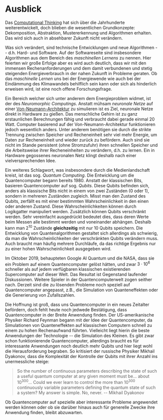 # Ausblick

Das [Computational Thinking](sec-what-is-ct) hat sich über die Jahrhunderte weiterentwickelt, doch blieben die wesentlichen Grundkonzepte: Dekomposition, Abstraktion, Mustererkennung und Algorithmen erhalten.
Das wird sich auch in absehbarer Zukunft nicht verändern.

Was sich verändert, sind technische Entwicklungen und neue Algorithmen -- d.h. Hard- und Software.
Auf der Softwareseite sind insbesondere Algorithmen aus dem Bereich des *maschinellen Lernens* zu nennen.
Hier feierten wir große Erfolge aber es wird auch deutlich, dass wir mit den immensen Rechenanforderungen und dem damit verbundenen und stetig steigenden Energieverbrauch in der nahen Zukunft in Probleme geraten.
Ob das *maschinelle Lernen* uns bei der Energiewende wie auch bei der Eindämmung des Klimawandels behilflich sein kann oder sich als hinderlich erweisen wird, ist eine noch offene Forschungsfrage.

Ein Bereich welcher sich unter anderem dem Energieproblem widmet, ist der des *Neuromorphic Computings*.
Anstatt mühsam *neuronale Netze* auf einer [Von-Neumann-Architektur](sec-von-neumann) zu simulieren ist es Ziel, neuronale Netze direkt in Hardware zu gießen.
Das menschliche Gehirn ist zu ganz erstaunlichen Berechnungen fähig und verbraucht dabei gerade einmal 20 Watt.
Computer basierend auf der Von-Neumann-Architektur funktionieren jedoch wesentlich anders. 
Unter anderem benötigen sie durch die strikte Trennung zwischen Speicher und Recheneinheit sehr viel mehr Energie, um Daten zur Recheneinheit und wieder zurück zu befördern.
Auch sind sie nicht im Stande persistent (ohne Stromzufuhr) ihren schnellen Speicher und die Arbeitsweise ihrer Recheneinheiten zu verändern, d.h. zu lernen.
Ein in Hardware gegossenes neuronalen Netz klingt deshalb nach einer vielversprechenden Idee.

Ein weiteres Schlagwort, was insbesondere durch die Medienlandschaft kreist, ist das sog. *Quantum Computing*.
Die Entwicklung um die Quantencomputer begann bereits 1980.
Anstatt der klassischen Bits, basieren Quantencomputer auf sog. *Qubits*.
Diese Qubits befinden sich, anders als klassische Bits nicht in einem von zwei Zuständen (0 oder 1), sondern in mehreren Zuständen zugleich.
Misst man den Zustand des Qubits, zerfällt es mit einer bestimmten Wahrscheinlichkeit in den einen oder anderen Zustand.
Diese Wahrscheinlichkeiten können durch Logikgatter manipuliert werden.
Zusätzlich können Qubits verschränkt werden.
Sehr vereinfacht ausgedrückt bedeutet dies, dass deren Werte beim Messen alle bestimmt werden und voneinander abhängen. 
Deshalb kann man $2^{10}$ Zustände **gleichzeitig** mit nur $10$ Qubits speichern.
Die Entwicklung von Quantenalgorithmen gestaltet sich allerdings als schwierig, da man die Wahrscheinlichkeiten der verschränkten Qubits verändern muss.
Auch braucht man häufig mehrere Durchläufe, da das richtige Ergebnis nur zu einer hohen Wahrscheinlichkeit ausgegeben wird.

Im Oktober 2019, behaupteten Google AI Quantum und die NASA, dass sie ein Problem auf einem Quantencomputer gelöst hätten, und zwar $3 \cdot 10^{6}$ schneller als auf jedem verfügbaren klassischen existierenden Supercomputer auf dieser Welt.
Das Resultat ist Gegenstand laufender Diskussionen.
Weitere Spieler in der Quantencomputerwelt zogen seither nach.
Derzeit sind die zu lösenden Probleme noch speziell auf Quantencomputer angepasst, z.B., die Simulation von Quanteneffekten oder die Generierung von Zufallszahlen.

Die Hoffnung ist groß, dass uns Quantencomputer in ein neues Zeitalter befördern, doch fehlt heute noch jedwede Bestätigung, dass Quantencomputer in der Breite Anwendung finden.
Der US-amerikanische Physiker Richard Feynman begann mit der Idee der Quantencomputer, da Simulationen von Quanteneffekten auf klassischen Computern schnell zu einem zu hohen Rechenaufwand führten.
Vielleicht liegt hierin die beste Anwendungen der Technologie -- die Simulation des Kleinen.
Es gibt zwar schon funktionierende Quantencomputer, allerdings braucht es für interessante Anwendungen noch deutlich mehr Qubits und hier liegt wohl die Herausforderung begraben.
So kritisiert der russische Physiker Mikhail Dyakonov, dass die Komplexität der Kontrolle der Qubits mit ihrer Anzahl ins unermessliche steige:

>So the number of continuous parameters describing the state of such a useful quantum computer at any given moment must be... about $10^{300}$... Could we ever learn to control the more than $10^{300}$ continuously variable parameters defining the quantum state of such a system? My answer is simple. No, never. --  Mikhail Dyakonov

Ob Quantencomputer auf spezielle aber interessante Probleme angewendet werden können oder ob sie
darüber hinaus auch für generelle Zwecke ihre Anwendung finden, bleibt abzuwarten. 